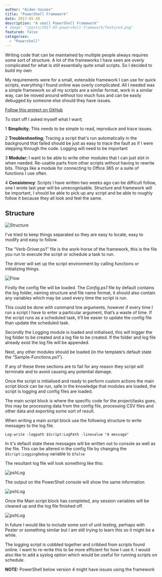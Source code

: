 ```yaml
---
author: "Aiden Vaines"
title: "PowerShell Framework"
date: 2017-05-28
description: "A small PowerShell Framework"
# image: "/posts/2017-05-powershell-framework/featured.png"
featured: false
catagories:
  - "Powershell"
---
```


Writing code that can be maintained by multiple people always requires some sort of structure. A lot of the frameworks I have seen are overly complicated for what is still essentially quite small scripts. So I decided to build my own

My requirements were for a small, extensible framework I can use for quick scripts, everything I found online was overly complicated. All I needed was a simple framework so all my scripts are a similar format, work in a similar way, can be moved around without too much fuss and can be easily debugged by someone else should they have issues.

[Follow this project on GitHub](https://github.com/avaines/Powershell-Template)


To start off I asked myself what I want;

  1 **Simplicity**; This needs to be simple to read, reproduce and trace issues.

  2 **Troubleshooting**; Tracing a script that's run automatically in the background that failed should be just as easy to trace the fault as if I were stepping through the code. Logging will need to be important
  
  3 **Modular**; I want to be able to write other modules that I can just slot in when needed. Re-usable parts from other scripts without having to rewrite bits. Things like a module for connecting to Office 365 or a suite of functions I use often.
  
  4 **Consistency**: Scripts I have written two weeks ago can be difficult follow, one I wrote last year will be unrecognisable. Structure and framework will be important, I should be able to pick up any script and be able to roughly follow it because they all look and feel the same.

## Structure
![Structure](/blog/2017-05-powershell-framework/psh-framework-structure.png)

I've tried to keep things separated so they are easy to locate, easy to modify and easy to follow.

The &#8220;Verb-Driver.ps1&#8221; file is the work-horse of the framework, this is the file you run to execute the script or schedule a task to run.

The driver will set up the script environment by calling functions or initializing things.

![Flow](/blog/2017-05-powershell-framework/psh-framework-flow.png)

Firstly the config file will be loaded. The *Config.ps1* file by default contains the log folder, naming structure and file name format, it should also contain any variables which may be used every time the script is run.

This could be done with command line arguments, however if every time I run a script I have to enter a particular argument, that&#8217;s a waste of time. If the script runs as a scheduled task, it&#8217;ll be easier to update the config file than update the scheduled task.

Secondly the Logging module is loaded and initialised, this will trigger the log folder to be created and a log file to be created. If the folder and log file already exist the log file will be appended.

Next, any other modules should be loaded (in the template&#8217;s default state the &#8220;Sample-Functions.ps1&#8221;).

If any of these three sections are to fail for any reason they script will terminate and to avoid causing any potential damage.

Once the script is initialised and ready to perform custom actions the main script block can be run, safe in the knowledge that modules are loaded, the script is logging and config files are loaded.

The main script block is where the specific code for the project/tasks goes, this may be processing data from the config file, processing CSV files and other data and exporting some sort of result.

When writing a main script block use the following structure to write messages to the log file.

```
Log-write -logpath $Script:LogPath -linevalue "A message"
```

In it's default state these messages will be written out to console as well as the file. This can be altered in the config file by changing the ```$Script:LoggingDebug``` variable to ```$false```


The resultant log file will look something like this:

 ![pshLog](/blog/2017-05-powershell-framework/psh-framework-screen1-log.png)
 
The output on the PowerShell console will show the same information

 ![pshLog](/blog/2017-05-powershell-framework/psh-framework-screen2-psh.png)

Once the Main script block has completed, any session variables will be cleaned up and the log file finished off.

 ![pshLog](/blog/2017-05-powershell-framework/psh-framework-screen3-logend.png)

In future I would like to include some sort of unit testing, perhaps with Pester or something similar but I am still trying to learn this so it might be a while.

The logging script is cobbled together and cribbed from scripts found online. I want to re-write this to be more efficient for how I use it. I would also like to add a syslog option which would be useful for running scripts on schedule.

**NOTE:** PowerShell below version 4 might have issues using the framework
